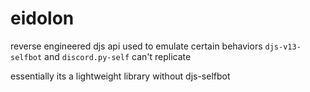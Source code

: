 # eidolon
reverse engineered djs api used to emulate certain behaviors `djs-v13-selfbot` and `discord.py-self` can't replicate

essentially its a lightweight library without djs-selfbot
